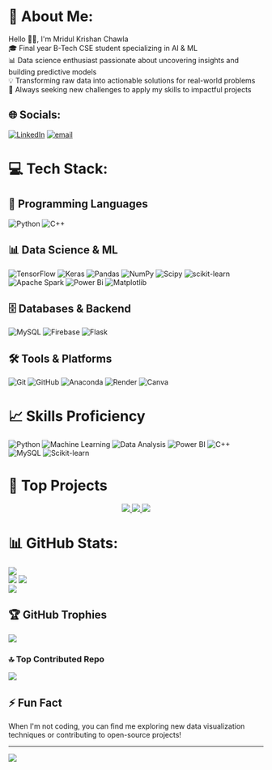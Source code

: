 # 💫 About Me:
Hello 👋🏻, I'm Mridul Krishan Chawla<br>🎓 Final year B-Tech CSE student specializing in AI & ML<br>📊 Data science enthusiast passionate about uncovering insights and building predictive models<br>💡 Transforming raw data into actionable solutions for real-world problems<br>🚀 Always seeking new challenges to apply my skills to impactful projects

## 🌐 Socials:
[![LinkedIn](https://img.shields.io/badge/LinkedIn-%230077B5.svg?logo=linkedin&logoColor=white)](https://linkedin.com/in/https://www.linkedin.com/in/mridul-chawla-8234b9250/) [![email](https://img.shields.io/badge/Email-D14836?logo=gmail&logoColor=white)](mailto:mridulchawla20@gmail.com) 

# 💻 Tech Stack:

## 🐍 Programming Languages
![Python](https://img.shields.io/badge/python-3670A0?style=for-the-badge&logo=python&logoColor=ffdd54) ![C++](https://img.shields.io/badge/c++-%2300599C.svg?style=for-the-badge&logo=c%2B%2B&logoColor=white)

## 📊 Data Science & ML
![TensorFlow](https://img.shields.io/badge/TensorFlow-%23FF6F00.svg?style=for-the-badge&logo=TensorFlow&logoColor=white) ![Keras](https://img.shields.io/badge/Keras-%23D00000.svg?style=for-the-badge&logo=Keras&logoColor=white) ![Pandas](https://img.shields.io/badge/pandas-%23150458.svg?style=for-the-badge&logo=pandas&logoColor=white) ![NumPy](https://img.shields.io/badge/numpy-%23013243.svg?style=for-the-badge&logo=numpy&logoColor=white) ![Scipy](https://img.shields.io/badge/SciPy-%230C55A5.svg?style=for-the-badge&logo=scipy&logoColor=%white) ![scikit-learn](https://img.shields.io/badge/scikit--learn-%23F7931E.svg?style=for-the-badge&logo=scikit-learn&logoColor=white) ![Apache Spark](https://img.shields.io/badge/Apache%20Spark-FDEE21?style=for-the-badge&logo=apachespark&logoColor=black) ![Power Bi](https://img.shields.io/badge/power_bi-F2C811?style=for-the-badge&logo=powerbi&logoColor=black) ![Matplotlib](https://img.shields.io/badge/Matplotlib-%23ffffff.svg?style=for-the-badge&logo=Matplotlib&logoColor=black)

## 🗄️ Databases & Backend
![MySQL](https://img.shields.io/badge/mysql-4479A1.svg?style=for-the-badge&logo=mysql&logoColor=white) ![Firebase](https://img.shields.io/badge/firebase-%23039BE5.svg?style=for-the-badge&logo=firebase) ![Flask](https://img.shields.io/badge/flask-%23000.svg?style=for-the-badge&logo=flask&logoColor=white)

## 🛠️ Tools & Platforms
![Git](https://img.shields.io/badge/git-%23F05033.svg?style=for-the-badge&logo=git&logoColor=white) ![GitHub](https://img.shields.io/badge/github-%23121011.svg?style=for-the-badge&logo=github&logoColor=white) ![Anaconda](https://img.shields.io/badge/Anaconda-%2344A833.svg?style=for-the-badge&logo=anaconda&logoColor=white) ![Render](https://img.shields.io/badge/Render-%46E3B7.svg?style=for-the-badge&logo=render&logoColor=white) ![Canva](https://img.shields.io/badge/Canva-%2300C4CC.svg?style=for-the-badge&logo=Canva&logoColor=white)

# 📈 Skills Proficiency

![Python](https://img.shields.io/badge/Python-90%25-green)
![Machine Learning](https://img.shields.io/badge/ML-85%25-green)
![Data Analysis](https://img.shields.io/badge/Data%20Analysis-90%25-green)
![Power BI](https://img.shields.io/badge/Power%20BI-90%25-green)
![C++](https://img.shields.io/badge/C++-75%25-green)
![MySQL](https://img.shields.io/badge/MySQL-90%25-green)
![Scikit-learn](https://img.shields.io/badge/Scikit--learn-90%25-green)

# 🚀 Top Projects

<p align="center">
  <a href="https://github.com/Mridul180304/StillPoint">
    <img src="https://github-readme-stats.vercel.app/api/pin/?username=Mridul180304&repo=StillPoint&theme=radical" />
  </a>
  <a href="https://github.com/Mridul180304/MediSinCare">
    <img src="https://github-readme-stats.vercel.app/api/pin/?username=Mridul180304&repo=MediSinCare&theme=radical" />
  </a>
  <a href="https://github.com/Mridul180304/Walmart-Sales-Analysis">
    <img src="https://github-readme-stats.vercel.app/api/pin/?username=Mridul180304&repo=Walmart-Sales-Analysis&theme=radical" />
  </a>
</p>

# 📊 GitHub Stats:
![](https://github-readme-stats.vercel.app/api?username=Mridul180304&theme=merko&hide_border=false&include_all_commits=false&count_private=false)<br/>
![](https://github-readme-activity-graph.vercel.app/graph?username=Mridul180304&theme=merko)
![](https://nirzak-streak-stats.vercel.app/?user=Mridul180304&theme=merko&hide_border=false)<br/>
![](https://github-readme-stats.vercel.app/api/top-langs/?username=Mridul180304&theme=merko&hide_border=false&include_all_commits=false&count_private=false&layout=compact)

## 🏆 GitHub Trophies
![](https://github-profile-trophy.vercel.app/?username=Mridul180304&theme=merko&no-frame=false&no-bg=false&margin-w=4)

### 🔝 Top Contributed Repo
![](https://github-contributor-stats.vercel.app/api?username=Mridul180304&limit=5&theme=merko&combine_all_yearly_contributions=true)

## ⚡ Fun Fact
When I'm not coding, you can find me exploring new data visualization techniques or contributing to open-source projects!

---
[![](https://visitcount.itsvg.in/api?id=Mridul180304&icon=9&color=6)](https://visitcount.itsvg.in)
